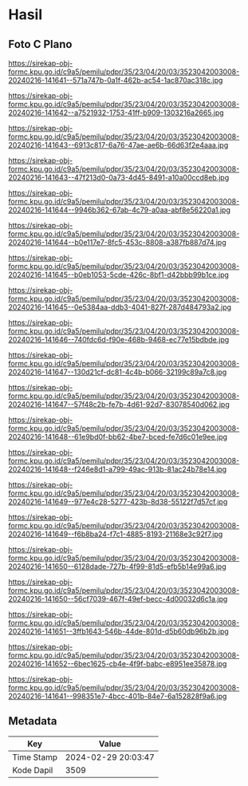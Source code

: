 # Hasil

## Foto C Plano

https://sirekap-obj-formc.kpu.go.id/c9a5/pemilu/pdpr/35/23/04/20/03/3523042003008-20240216-141641--571a747b-0a1f-462b-ac54-1ac870ac318c.jpg

https://sirekap-obj-formc.kpu.go.id/c9a5/pemilu/pdpr/35/23/04/20/03/3523042003008-20240216-141642--a7521932-1753-41ff-b909-1303216a2665.jpg

https://sirekap-obj-formc.kpu.go.id/c9a5/pemilu/pdpr/35/23/04/20/03/3523042003008-20240216-141643--6913c817-6a76-47ae-ae6b-66d63f2e4aaa.jpg

https://sirekap-obj-formc.kpu.go.id/c9a5/pemilu/pdpr/35/23/04/20/03/3523042003008-20240216-141643--47f213d0-0a73-4d45-8491-a10a00ccd8eb.jpg

https://sirekap-obj-formc.kpu.go.id/c9a5/pemilu/pdpr/35/23/04/20/03/3523042003008-20240216-141644--9946b362-67ab-4c79-a0aa-abf8e56220a1.jpg

https://sirekap-obj-formc.kpu.go.id/c9a5/pemilu/pdpr/35/23/04/20/03/3523042003008-20240216-141644--b0e117e7-8fc5-453c-8808-a387fb887d74.jpg

https://sirekap-obj-formc.kpu.go.id/c9a5/pemilu/pdpr/35/23/04/20/03/3523042003008-20240216-141645--b0eb1053-5cde-426c-8bf1-d42bbb99b1ce.jpg

https://sirekap-obj-formc.kpu.go.id/c9a5/pemilu/pdpr/35/23/04/20/03/3523042003008-20240216-141645--0e5384aa-ddb3-4041-827f-287d484793a2.jpg

https://sirekap-obj-formc.kpu.go.id/c9a5/pemilu/pdpr/35/23/04/20/03/3523042003008-20240216-141646--740fdc6d-f90e-468b-9468-ec77e15bdbde.jpg

https://sirekap-obj-formc.kpu.go.id/c9a5/pemilu/pdpr/35/23/04/20/03/3523042003008-20240216-141647--130d21cf-dc81-4c4b-b066-32199c89a7c8.jpg

https://sirekap-obj-formc.kpu.go.id/c9a5/pemilu/pdpr/35/23/04/20/03/3523042003008-20240216-141647--57f48c2b-fe7b-4d61-92d7-83078540d062.jpg

https://sirekap-obj-formc.kpu.go.id/c9a5/pemilu/pdpr/35/23/04/20/03/3523042003008-20240216-141648--61e9bd0f-bb62-4be7-bced-fe7d6c01e9ee.jpg

https://sirekap-obj-formc.kpu.go.id/c9a5/pemilu/pdpr/35/23/04/20/03/3523042003008-20240216-141648--f246e8d1-a799-49ac-913b-81ac24b78e14.jpg

https://sirekap-obj-formc.kpu.go.id/c9a5/pemilu/pdpr/35/23/04/20/03/3523042003008-20240216-141649--977e4c28-5277-423b-8d38-55122f7d57cf.jpg

https://sirekap-obj-formc.kpu.go.id/c9a5/pemilu/pdpr/35/23/04/20/03/3523042003008-20240216-141649--f6b8ba24-f7c1-4885-8193-21168e3c92f7.jpg

https://sirekap-obj-formc.kpu.go.id/c9a5/pemilu/pdpr/35/23/04/20/03/3523042003008-20240216-141650--6128dade-727b-4f99-81d5-efb5b14e99a6.jpg

https://sirekap-obj-formc.kpu.go.id/c9a5/pemilu/pdpr/35/23/04/20/03/3523042003008-20240216-141650--56cf7039-467f-49ef-becc-4d00032d6c1a.jpg

https://sirekap-obj-formc.kpu.go.id/c9a5/pemilu/pdpr/35/23/04/20/03/3523042003008-20240216-141651--3ffb1643-546b-44de-801d-d5b60db96b2b.jpg

https://sirekap-obj-formc.kpu.go.id/c9a5/pemilu/pdpr/35/23/04/20/03/3523042003008-20240216-141652--6bec1625-cb4e-4f9f-babc-e8951ee35878.jpg

https://sirekap-obj-formc.kpu.go.id/c9a5/pemilu/pdpr/35/23/04/20/03/3523042003008-20240216-141641--998351e7-4bcc-401b-84e7-6a152828f9a6.jpg


## Metadata

| Key        | Value               |
| ---------- | ------------------- |
| Time Stamp | 2024-02-29 20:03:47 |
| Kode Dapil | 3509                |



